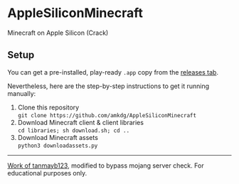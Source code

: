 # AppleSiliconMinecraft
Minecraft on Apple Silicon (Crack)

## Setup
You can get a pre-installed, play-ready `.app` copy from the [releases tab](https://github.com/amkdg/AppleSiliconMinecraft/releases).

Nevertheless, here are the step-by-step instructions to get it running manually:
1. Clone this repository \
  `git clone https://github.com/amkdg/AppleSiliconMinecraft`
2. Download Minecraft client & client libraries \
  `cd libraries; sh download.sh; cd ..`
3. Download Minecraft assets \
  `python3 downloadassets.py`

---

[Work of tanmayb123](https://github.com/shoryamalani/m1_apple_silicon_minecraft), modified to bypass mojang server check. For educational purposes only.
